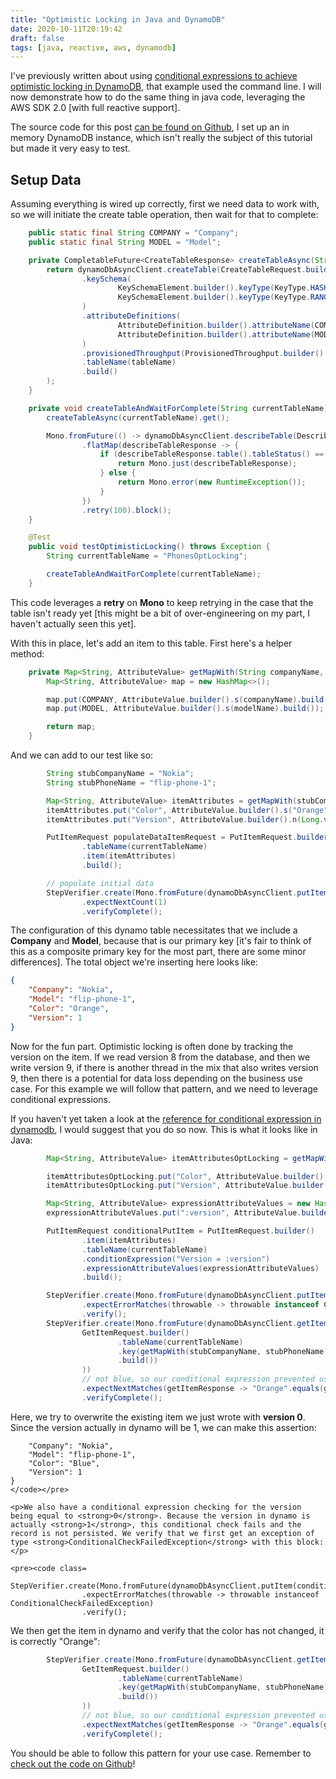 ```yaml
---
title: "Optimistic Locking in Java and DynamoDB"
date: 2020-10-11T20:19:42
draft: false
tags: [java, reactive, aws, dynamodb]
---
```


I've previously written about using [conditional expressions to achieve optimistic locking in DynamoDB](https://nickolasfisher.com/blog/how-to-use-optimistic-locking-in-dynamodb-via-the-aws-cli), that example used the command line. I will now demonstrate how to do the same thing in java code, leveraging the AWS SDK 2.0 \[with full reactive support\].

The source code for this post [can be found on Github](https://github.com/nfisher23/webflux-and-dynamo), I set up an in memory DynamoDB instance, which isn't really the subject of this tutorial but made it very easy to test.

## Setup Data

Assuming everything is wired up correctly, first we need data to work with, so we will initiate the create table operation, then wait for that to complete:

```java
    public static final String COMPANY = "Company";
    public static final String MODEL = "Model";

    private CompletableFuture<CreateTableResponse> createTableAsync(String tableName) {
        return dynamoDbAsyncClient.createTable(CreateTableRequest.builder()
                .keySchema(
                        KeySchemaElement.builder().keyType(KeyType.HASH).attributeName(COMPANY).build(),
                        KeySchemaElement.builder().keyType(KeyType.RANGE).attributeName(MODEL).build()
                )
                .attributeDefinitions(
                        AttributeDefinition.builder().attributeName(COMPANY).attributeType(ScalarAttributeType.S).build(),
                        AttributeDefinition.builder().attributeName(MODEL).attributeType(ScalarAttributeType.S).build()
                )
                .provisionedThroughput(ProvisionedThroughput.builder().readCapacityUnits(100L).writeCapacityUnits(100L).build())
                .tableName(tableName)
                .build()
        );
    }

    private void createTableAndWaitForComplete(String currentTableName) throws InterruptedException, java.util.concurrent.ExecutionException {
        createTableAsync(currentTableName).get();

        Mono.fromFuture(() -> dynamoDbAsyncClient.describeTable(DescribeTableRequest.builder().tableName(currentTableName).build()))
                .flatMap(describeTableResponse -> {
                    if (describeTableResponse.table().tableStatus() == TableStatus.ACTIVE) {
                        return Mono.just(describeTableResponse);
                    } else {
                        return Mono.error(new RuntimeException());
                    }
                })
                .retry(100).block();
    }

    @Test
    public void testOptimisticLocking() throws Exception {
        String currentTableName = "PhonesOptLocking";

        createTableAndWaitForComplete(currentTableName);
    }

```

This code leverages a **retry** on **Mono** to keep retrying in the case that the table isn't ready yet \[this might be a bit of over-engineering on my part, I haven't actually seen this yet\].

With this in place, let's add an item to this table. First here's a helper method:

```java
    private Map<String, AttributeValue> getMapWith(String companyName, String modelName) {
        Map<String, AttributeValue> map = new HashMap<>();

        map.put(COMPANY, AttributeValue.builder().s(companyName).build());
        map.put(MODEL, AttributeValue.builder().s(modelName).build());

        return map;
    }

```

And we can add to our test like so:

```java
        String stubCompanyName = "Nokia";
        String stubPhoneName = "flip-phone-1";

        Map<String, AttributeValue> itemAttributes = getMapWith(stubCompanyName, stubPhoneName);
        itemAttributes.put("Color", AttributeValue.builder().s("Orange").build());
        itemAttributes.put("Version", AttributeValue.builder().n(Long.valueOf(1L).toString()).build());

        PutItemRequest populateDataItemRequest = PutItemRequest.builder()
                .tableName(currentTableName)
                .item(itemAttributes)
                .build();

        // populate initial data
        StepVerifier.create(Mono.fromFuture(dynamoDbAsyncClient.putItem(populateDataItemRequest)))
                .expectNextCount(1)
                .verifyComplete();

```

The configuration of this dynamo table necessitates that we include a **Company** and **Model**, because that is our primary key \[it's fair to think of this as a composite primary key for the most part, there are some minor differences\]. The total object we're inserting here looks like:

```json
{
    "Company": "Nokia",
    "Model": "flip-phone-1",
    "Color": "Orange",
    "Version": 1
}

```

Now for the fun part. Optimistic locking is often done by tracking the version on the item. If we read version 8 from the database, and then we write version 9, if there is another thread in the mix that also writes version 9, then there is a potential for data loss depending on the business use case. For this example we will follow that pattern, and we need to leverage conditional expressions.

If you haven't yet taken a look at the [reference for conditional expression in dynamodb](https://docs.aws.amazon.com/amazondynamodb/latest/developerguide/Expressions.ConditionExpressions.html), I would suggest that you do so now. This is what it looks like in Java:

```java
        Map<String, AttributeValue> itemAttributesOptLocking = getMapWith(stubCompanyName, stubPhoneName);

        itemAttributesOptLocking.put("Color", AttributeValue.builder().s("Blue").build());
        itemAttributesOptLocking.put("Version", AttributeValue.builder().n(Long.valueOf(1L).toString()).build());

        Map<String, AttributeValue> expressionAttributeValues = new HashMap<>();
        expressionAttributeValues.put(":version", AttributeValue.builder().n("0").build());

        PutItemRequest conditionalPutItem = PutItemRequest.builder()
                .item(itemAttributes)
                .tableName(currentTableName)
                .conditionExpression("Version = :version")
                .expressionAttributeValues(expressionAttributeValues)
                .build();

        StepVerifier.create(Mono.fromFuture(dynamoDbAsyncClient.putItem(conditionalPutItem)))
                .expectErrorMatches(throwable -> throwable instanceof ConditionalCheckFailedException)
                .verify();
        StepVerifier.create(Mono.fromFuture(dynamoDbAsyncClient.getItem(
                GetItemRequest.builder()
                        .tableName(currentTableName)
                        .key(getMapWith(stubCompanyName, stubPhoneName))
                        .build())
                ))
                // not blue, so our conditional expression prevented us from overwriting it
                .expectNextMatches(getItemResponse -> "Orange".equals(getItemResponse.item().get("Color").s()))
                .verifyComplete();

```

Here, we try to overwrite the existing item we just wrote with **version 0**. Since the version actually in dynamo will be 1, we can make this assertion:

```json>{
    "Company": "Nokia",
    "Model": "flip-phone-1",
    "Color": "Blue",
    "Version": 1
}
</code></pre>

<p>We also have a conditional expression checking for the version being equal to <strong>0</strong>. Because the version in dynamo is actually <strong>1</strong>, this conditional check fails and the record is not persisted. We verify that we first get an exception of type <strong>ConditionalCheckFailedException</strong> with this block:</p>

<pre><code class=
        StepVerifier.create(Mono.fromFuture(dynamoDbAsyncClient.putItem(conditionalPutItem)))
                .expectErrorMatches(throwable -> throwable instanceof ConditionalCheckFailedException)
                .verify();

```

We then get the item in dynamo and verify that the color has not changed, it is correctly "Orange":

```java
        StepVerifier.create(Mono.fromFuture(dynamoDbAsyncClient.getItem(
                GetItemRequest.builder()
                        .tableName(currentTableName)
                        .key(getMapWith(stubCompanyName, stubPhoneName))
                        .build())
                ))
                // not blue, so our conditional expression prevented us from overwriting it
                .expectNextMatches(getItemResponse -> "Orange".equals(getItemResponse.item().get("Color").s()))
                .verifyComplete();

```

You should be able to follow this pattern for your use case. Remember to [check out the code on Github](https://github.com/nfisher23/webflux-and-dynamo)!

